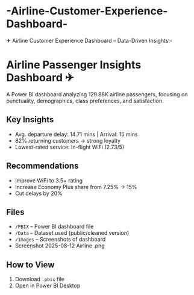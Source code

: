 # -Airline-Customer-Experience-Dashboard-

✈ Airline Customer Experience Dashboard – Data-Driven Insights:-
# Airline Passenger Insights Dashboard ✈
A Power BI dashboard analyzing 129.88K airline passengers, focusing on punctuality, demographics, class preferences, and satisfaction.

## Key Insights
- Avg. departure delay: 14.71 mins | Arrival: 15 mins
- 82% returning customers → strong loyalty
- Lowest-rated service: In-flight WiFi (2.73/5)

## Recommendations
- Improve WiFi to 3.5+ rating
- Increase Economy Plus share from 7.25% → 15%
- Cut delays by 20%

## Files
- `/PBIX` – Power BI dashboard file
- `/Data` – Dataset used (public/cleaned version)
- `/Images` – Screenshots of dashboard
- Screenshot 2025-08-12 Airline .png
  

## How to View
1. Download `.pbix` file
2. Open in Power BI Desktop
